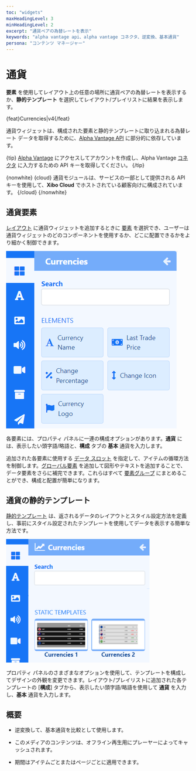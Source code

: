 ```yaml
---
toc: "widgets"
maxHeadingLevel: 3
minHeadingLevel: 2
excerpt: "通貨ペアの為替レートを表示"
keywords: "alpha vantage api、alpha vantage コネクタ、逆変換、基本通貨"
persona: "コンテンツ マネージャー"
---
```


# 通貨

**要素** を使用してレイアウト上の任意の場所に通貨ペアの為替レートを表示するか、**静的テンプレート** を選択してレイアウト/プレイリストに結果を表示します。

{feat}Currencies|v4{/feat}

通貨ウィジェットは、構成された要素と静的テンプレートに取り込まれる為替レート データを取得するために、[Alpha Vantage API](https://www.alphavantage.co/) に部分的に依存しています。

{tip}
[Alpha Vantage](https://www.alphavantage.co/support/#api-key) にアクセスしてアカウントを作成し、Alpha Vantage [コネクタ](media_modules.html#content-connectors) に入力するための API キーを取得してください。
{/tip}

{nonwhite}
{cloud}
通貨モジュールは、サービスの一部として提供される API キーを使用して、**Xibo Cloud** でホストされている顧客向けに構成されています。
{/cloud}
{/nonwhite}

## 通貨要素

[レイアウト](layouts_editor.html) に通貨ウィジェットを追加するときに [要素](layouts_editor#content-data-widgets-and-elements) を選択でき、ユーザーは通貨ウィジェットのどのコンポーネントを使用するか、どこに配置できるかをより細かく制御できます。

![通貨要素](img/v4_media_modules_currencies_elements.png)

各要素には、プロパティ パネルに一連の構成オプションがあります。**通貨** には、表示したい頭字語/略語と、**構成** タブの **基本** 通貨を入力します。

追加された各要素に使用する [データ スロット](layouts_editor.html#content-data-slots) を指定して、アイテムの循環方法を制御します。[グローバル要素](layouts_editor.html#content-global-elements) を追加して図形やテキストを追加することで、データ要素をさらに補完できます。これらはすべて [要素グループ](layouts_editor.html#content-grouping-elements) にまとめることができ、構成と配置が簡単になります。

## 通貨の静的テンプレート

[静的テンプレート](layouts_editor.html#content-static-templates) は、返されるデータのレイアウトとスタイル設定方法を定義し、事前にスタイル設定されたテンプレートを使用してデータを表示する簡単な方法です。

![通貨テンプレート](img/v4_media_modules_currencies_templates.png)

プロパティ パネルのさまざまなオプションを使用して、テンプレートを構成してデザインの外観を変更できます。レイアウト/プレイリストに追加された各テンプレートの [**構成**] タブから、表示したい頭字語/略語を使用して **通貨** を入力し、**基本** 通貨を入力します。

## 概要

- 逆変換して、基本通貨を比較として使用します。

- このメディアのコンテンツは、オフライン再生用にプレーヤーによってキャッシュされます。

- 期間はアイテムごとまたはページごとに適用できます。

